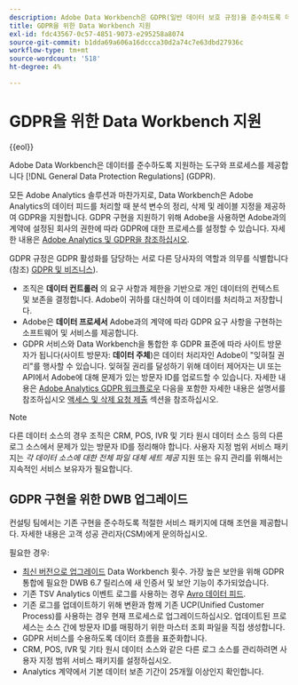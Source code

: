 ```yaml
---
description: Adobe Data Workbench은 GDPR(일반 데이터 보호 규정)을 준수하도록 데이터를 준비하는 도구와 프로세스를 제공합니다.
title: GDPR을 위한 Data Workbench 지원
exl-id: fdc43567-0c57-4851-9073-e295258a8074
source-git-commit: b1dda69a606a16dccca30d2a74c7e63dbd27936c
workflow-type: tm+mt
source-wordcount: '518'
ht-degree: 4%

---
```


# GDPR을 위한 Data Workbench 지원

{{eol}}

Adobe Data Workbench은 데이터를 준수하도록 지원하는 도구와 프로세스를 제공합니다 [!DNL General Data Protection Regulations] (GDPR).

모든 Adobe Analytics 솔루션과 마찬가지로, Data Workbench은 Adobe Analytics의 데이터 피드를 처리할 때 분석 변수의 정리, 삭제 및 레이블 지정을 제공하여 GDPR을 지원합니다. GDPR 구현을 지원하기 위해 Adobe을 사용하면 Adobe과의 계약에 설정된 회사의 권한에 따라 GDPR에 대한 프로세스를 설정할 수 있습니다. 자세한 내용은 [Adobe Analytics 및 GDPR을 참조하십시오](https://experienceleague.adobe.com/docs/analytics/admin/data-governance/an-gdpr-overview.html?lang=ko-KR).

GDPR 규정은 GDPR 활성화를 담당하는 서로 다른 당사자의 역할과 의무를 식별합니다(참조) [GDPR 및 비즈니스](https://www.adobe.com/kr/privacy/general-data-protection-regulation.html)).

* 조직은 **데이터 컨트롤러** 의 요구 사항과 제한을 기반으로 개인 데이터의 컨텍스트 및 보존을 결정합니다. Adobe이 귀하를 대신하여 이 데이터를 처리하고 저장합니다.
* Adobe은 **데이터 프로세서** Adobe과의 계약에 따라 GDPR 요구 사항을 구현하는 소프트웨어 및 서비스를 제공합니다.
* GDPR 서비스와 Data Workbench을 통합한 후 GDPR 표준에 따라 사이트 방문자가 됩니다(사이트 방문자: **데이터 주체**)은 데이터 처리자인 Adobe이 &quot;잊혀질 권리&quot;를 행사할 수 있습니다. 잊혀질 권리를 달성하기 위해 데이터 제어자는 UI 또는 API에서 Adobe에 대해 문제가 있는 방문자 ID를 업로드할 수 있습니다. 자세한 내용은 [Adobe Analytics GDPR 워크플로우](https://experienceleague.adobe.com/docs/analytics/admin/data-governance/an-gdpr-workflow.html?lang=en) 다음을 포함한 자세한 내용은 설명서를 참조하십시오 [액세스 및 삭제 요청 제출](https://experienceleague.adobe.com/docs/analytics/admin/data-governance/gdpr-submit-access-delete.html) 섹션을 참조하십시오.

>[!NOTE]
>
>다른 데이터 소스의 경우 조직은 CRM, POS, IVR 및 기타 원시 데이터 소스 등의 다른 로그 소스에서 문제가 있는 방문자 ID를 정리해야 합니다. 사용자 지정 범위 서비스 패키지는 _각 데이터 소스에 대한 전체 파일 대체 세트 제공_ 지원 또는 유지 관리를 위해서는 지속적인 서비스 보유자가 필요합니다.

## GDPR 구현을 위한 DWB 업그레이드

컨설팅 팀에서는 기존 구현을 준수하도록 적절한 서비스 패키지에 대해 조언을 제공합니다. 자세한 내용은 고객 성공 관리자(CSM)에게 문의하십시오.

필요한 경우:

* [최신 버전으로 업그레이드](https://experienceleague.adobe.com/docs/data-workbench/using/release-notes/release-notes.html) Data Workbench 횟수. 가장 높은 보안을 위해 GDPR 통합에 필요한 DWB 6.7 릴리스에 새 인증서 및 보안 기능이 추가되었습니다.
* 기존 TSV Analytics 이벤트 로그를 사용하는 경우 [Avro 데이터 피드](https://experienceleague.adobe.com/docs/data-workbench/using/dataset/log-proc-config-file/c-log-sources.html#section-9a824b4c3d5549e7952a7111232035b2).
* 기존 로그를 업데이트하기 위해 변환과 함께 기존 UCP(Unified Customer Process)를 사용하는 경우 현재 프로세스로 업그레이드하십시오. 업데이트된 프로세스는 소스 간에 방문자 ID를 매핑하기 위한 마스터 조회 파일을 직접 생성합니다.
* GDPR 서비스를 수용하도록 데이터 흐름을 표준화합니다.
* CRM, POS, IVR 및 기타 원시 데이터 소스와 같은 다른 로그 소스를 관리하려면 사용자 지정 범위 서비스 패키지를 설정하십시오.
* Analytics 계약에서 기본 데이터 보존 기간이 25개월 이상인지 확인합니다.
